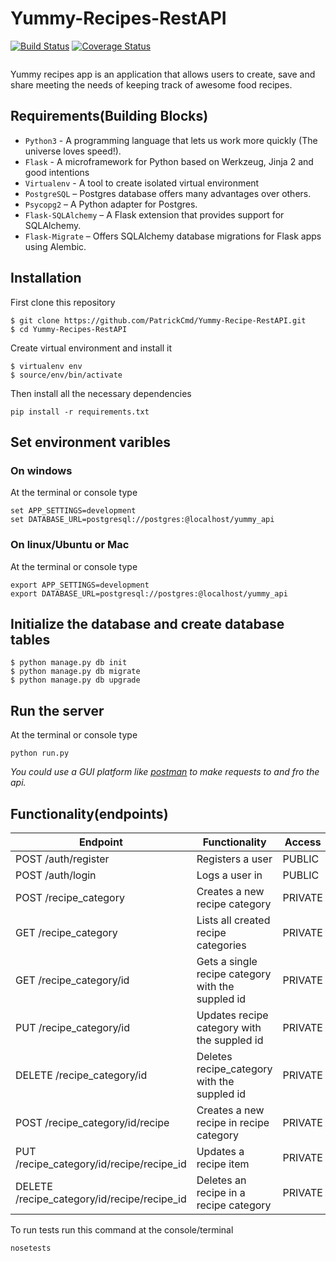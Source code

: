 # Yummy-Recipes-RestAPI
[![Build Status](https://travis-ci.org/PatrickCmd/Yummy-Recipe-RestAPI.svg?branch=master)](https://travis-ci.org/PatrickCmd/Yummy-Recipe-RestAPI)
[![Coverage Status](https://coveralls.io/repos/github/PatrickCmd/Yummy-Recipe-RestAPI/badge.svg?branch=master)](https://coveralls.io/github/PatrickCmd/Yummy-Recipe-RestAPI?branch=master)
```
```
Yummy recipes app is an application that allows users  to create, save and share meeting the needs of keeping track of awesome food recipes.

## Requirements(Building Blocks)
- `Python3` - A programming language that lets us work more quickly (The universe loves speed!).
- `Flask` - A microframework for Python based on Werkzeug, Jinja 2 and good intentions
- `Virtualenv` - A tool to create isolated virtual environment
- `PostgreSQL` – Postgres database offers many advantages over others.
- `Psycopg2` – A Python adapter for Postgres.
- `Flask-SQLAlchemy` – A Flask extension that provides support for SQLAlchemy.
- `Flask-Migrate` – Offers SQLAlchemy database migrations for Flask apps using Alembic.

## Installation
First clone this repository
```
$ git clone https://github.com/PatrickCmd/Yummy-Recipe-RestAPI.git
$ cd Yummy-Recipes-RestAPI
```
Create virtual environment and install it
```
$ virtualenv env
$ source/env/bin/activate
```
Then install all the necessary dependencies
```
pip install -r requirements.txt
```

## Set environment varibles
### On windows
At the terminal or console type
```
set APP_SETTINGS=development
set DATABASE_URL=postgresql://postgres:@localhost/yummy_api
```
### On linux/Ubuntu or Mac
At the terminal or console type
```
export APP_SETTINGS=development
export DATABASE_URL=postgresql://postgres:@localhost/yummy_api
```

## Initialize the database and create database tables
```
$ python manage.py db init
$ python manage.py db migrate
$ python manage.py db upgrade
```

## Run the server
At the terminal or console type
```
python run.py
```

*You could use a GUI platform like [postman](https://www.getpostman.com/) to make requests to and fro the api.*

## Functionality(endpoints)
Endpoint | Functionality| Access
------------ | ------------- | ------------- 
POST /auth/register | Registers a user | PUBLIC
POST /auth/login |Logs a user in | PUBLIC
POST /recipe_category | Creates a new recipe category | PRIVATE
GET /recipe_category | Lists all created recipe categories | PRIVATE
GET /recipe_category/id | Gets a single recipe category with the suppled id | PRIVATE
PUT /recipe_category/id | Updates recipe category with the suppled id | PRIVATE
DELETE /recipe_category/id | Deletes recipe_category with the suppled id | PRIVATE
POST /recipe_category/id/recipe | Creates a new recipe in recipe category | PRIVATE
PUT /recipe_category/id/recipe/recipe_id | Updates a recipe item | PRIVATE
DELETE /recipe_category/id/recipe/recipe_id | Deletes an recipe in a recipe category | PRIVATE

To run tests run this command at the console/terminal
```
nosetests
```
